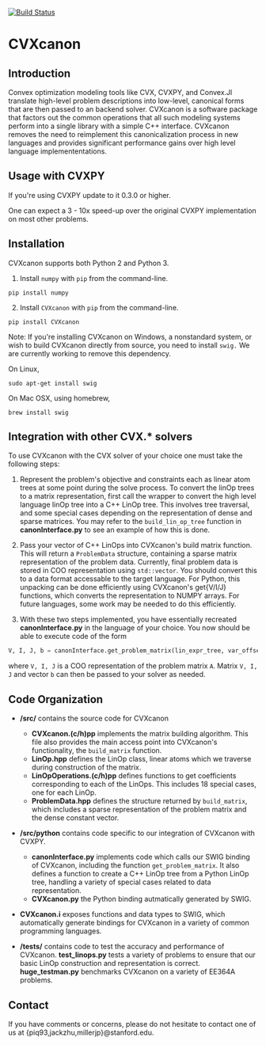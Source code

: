 [![Build Status](https://travis-ci.org/cvxgrp/CVXcanon.svg?branch=master)](https://travis-ci.org/cvxgrp/CVXcanon)

# CVXcanon

## Introduction
Convex optimization modeling tools like CVX, CVXPY, and Convex.Jl translate high-level problem descriptions into low-level, canonical forms that are then passed to an backend solver. CVXcanon is a software package that factors out the common operations that all such modeling systems perform into a single library with a simple C++ interface. CVXcanon removes the need to reimplement this canonicalization process in new languages and provides significant performance gains over high level language implemententations.


## Usage with CVXPY
If you're using CVXPY update to it 0.3.0 or higher.

One can expect a 3 - 10x  speed-up over the original CVXPY implementation on most other problems.

## Installation
CVXcanon supports both Python 2 and Python 3.

1. Install ``numpy`` with ``pip`` from the command-line.

```
pip install numpy
```

2. Install ``CVXcanon`` with ``pip`` from the command-line.

```
pip install CVXcanon
```

Note: If you're installing CVXcanon on Windows, a nonstandard system, or wish to build CVXcanon directly from source, you need to install ```swig.``` We are currently working to remove this dependency.

On Linux,

```
sudo apt-get install swig
```

On Mac OSX, using homebrew,

```
brew install swig
```


## Integration with other CVX.* solvers
To use CVXcanon with the CVX solver of your choice one must take the following steps:

1. Represent the problem's objective and constraints each as linear atom trees at some point during the solve process. To convert the linOp trees to a matrix representation, first call the wrapper to convert the high level language linOp tree into a C++ LinOp tree. This involves tree traversal, and some special cases depending on the representation of dense and sparse matrices. You may refer to the ```build_lin_op_tree``` function in **canonInterface.py** to see an example of how this is done.

2. Pass your vector of C++ LinOps into CVXcanon's build matrix function. This will return a ```ProblemData``` structure, containing a sparse matrix representation of the problem data. Currently, final problem data is stored in COO representation using ```std::vector```. You should convert this to a data format accessable to the target language. For Python, this unpacking can be done efficiently using CVXcanon's get{V/I/J} functions, which converts the representation to NUMPY arrays. For future languages, some work may be needed to do this efficiently.

3. With these two steps implemented, you have essentially recreated **canonInterface.py** in the language of your choice. You now should be able to execute code of the form

```python
V, I, J, b = canonInterface.get_problem_matrix(lin_expr_tree, var_offset_map)
```
where ```V, I, J``` is a COO representation of the problem matrix ```A```. Matrix ```V, I, J``` and vector ```b``` can then be passed to your solver as needed.

## Code Organization
- **/src/** contains the source code for CVXcanon
	- **CVXcanon.(c/h)pp** implements the matrix building algorithm. This file also provides the main access point into CVXcanon's functionality, the ```build_matrix``` function.
	-  **LinOp.hpp** defines the LinOp class, linear atoms which we traverse during construction of the matrix.
	- **LinOpOperations.(c/h)pp** defines functions to get coefficients corresponding to each of the LinOps. This includes 18 special cases, one for each LinOp.
    - **ProblemData.hpp** defines the structure returned by ```build_matrix```, which includes a sparse representation of the problem matrix and the dense constant vector.

- **/src/python** contains code specific to our integration of CVXcanon with CVXPY.
	- **canonInterface.py** implements code which calls our SWIG binding of CVXcanon, including the function ```get_problem_matrix```. It also defines a function to create a C++ LinOp tree from a Python LinOp tree, handling a variety of special cases related to data representation.
    - **CVXcanon.py** the Python binding autmatically generated by SWIG.

 - **CVXcanon.i** exposes functions and data types to SWIG, which automatically generate bindings for CVXcanon in a variety of common programming languages.

- **/tests/** contains code to test the accuracy and performance of CVXcanon. **test_linops.py** tests a variety of problems to ensure that our basic LinOp construction and representation is correct. **huge_testman.py** benchmarks CVXcanon on a variety of EE364A problems.



## Contact
If you have comments or concerns, please do not hesitate to contact one of us at  {piq93,jackzhu,millerjp}@stanford.edu.
